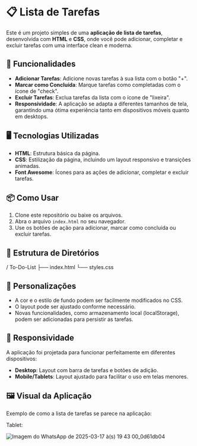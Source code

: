 # 📋 Lista de Tarefas

Este é um projeto simples de uma **aplicação de lista de tarefas**, desenvolvida com **HTML** e **CSS**, onde você pode adicionar, completar e excluir tarefas com uma interface clean e moderna.

## 🚀 Funcionalidades

- **Adicionar Tarefas**: Adicione novas tarefas à sua lista com o botão "+".
- **Marcar como Concluída**: Marque tarefas como completadas com o ícone de "check".
- **Excluir Tarefas**: Exclua tarefas da lista com o ícone de "lixeira".
- **Responsividade**: A aplicação se adapta a diferentes tamanhos de tela, garantindo uma ótima experiência tanto em dispositivos móveis quanto em desktops.

## 🖥️ Tecnologias Utilizadas

- **HTML**: Estrutura básica da página.
- **CSS**: Estilização da página, incluindo um layout responsivo e transições animadas.
- **Font Awesome**: Ícones para as ações de adicionar, completar e excluir tarefas.

## 📦 Como Usar

1. Clone este repositório ou baixe os arquivos.
2. Abra o arquivo `index.html` no seu navegador.
3. Use os botões de ação para adicionar, marcar como concluída ou excluir tarefas.

## 📁 Estrutura de Diretórios
/ To-Do-List
├── index.html 
└── styles.css

## 🎨 Personalizações

- A cor e o estilo de fundo podem ser facilmente modificados no CSS.
- O layout pode ser ajustado conforme necessário.
- Novas funcionalidades, como armazenamento local (localStorage), podem ser adicionadas para persistir as tarefas.

## 📱 Responsividade

A aplicação foi projetada para funcionar perfeitamente em diferentes dispositivos:

- **Desktop**: Layout com barra de tarefas e botões de adição.
- **Mobile/Tablets**: Layout ajustado para facilitar o uso em telas menores.

## 🖼️ Visual da Aplicação

Exemplo de como a lista de tarefas se parece na aplicação:

Tablet: 

![Imagem do WhatsApp de 2025-03-17 à(s) 19 43 00_0d61db04](https://github.com/user-attachments/assets/0691519f-9b34-4fb7-ae25-6efe36146ee5)
